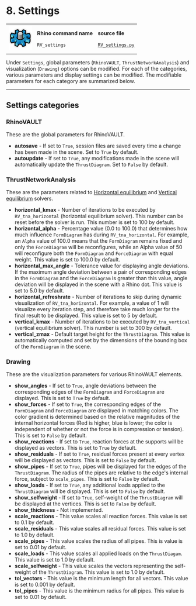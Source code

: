# 8. Settings

|                                                                                |                                                                           |                                                                                                                 |
| ------------------------------------------------------------------------------ | ------------------------------------------------------------------------- | --------------------------------------------------------------------------------------------------------------- |
| <img src="../.gitbook/assets/RV_settings (1).svg" alt="" data-size="original"> | <p><strong>Rhino command name</strong></p><p><code>RV_settings</code></p> | <p><strong>source file</strong></p><p><a href="../../plugin/RV_settings.py"><code>RV_settings.py</code></a></p> |

Under `Settings`, global parameters (`RhinoVAULT`, `ThrustNetworkAnalysis`) and visualization (`Drawing`) options can be modified. For each of the categories, various parameters and display settings can be modified. The modifiable parameters for each category are summarized below.

***

## Settings categories

### RhinoVAULT

These are the global parameters for RhinoVAULT.

* **autosave** - If set to `True`, session files are saved every time a change has been made in the scene. Set to `True` by default.
* **autoupdate**  - If set to `True`, any modifications made in the scene will automatically update the `ThrustDiagram`. Set to `False` by default.

### ThrustNetworkAnalysis

These are the parameters related to [Horizontal equilibrium](horizontal-equilibrium.md) and [Vertical equilibrium](fitting.md) solvers.

* **horizontal\_kmax** - Number of iterations to be executed by `RV_tna_horizontal` (horizontal equilibrium solver). This number can be reset before the solver is run. This number is set to 100 by default.
* **horizontal\_alpha** - Percentage value (0.0 to 100.0) that determines how much influence `FormDiagram` has during `RV_tna_horizontal`. For example, an `Alpha` value of 100.0 means that the `FormDiagram` remains fixed and only the `ForceDiagram` will be reconfigures, while an Alpha value of 50 will reconfigure both the `FormDiagram` and `ForceDiagram` with equal weight. This value is set to 100.0 by default.
* **horizontal\_max\_angle** - Tolerance value for displaying angle deviations. If the maximum angle deviation between a pair of corresponding edges in the `FormDiagram` and the `ForceDiagram` is greater than this value, angle deviation will be displayed in the scene with a Rhino dot. This value is set to 5.0 by default.
* **horizontal\_refreshrate** - Number of iterations to skip during dynamic visualization of `RV_tna_horizontal`. For example, a value of 1 will visualize every iteration step, and therefore take much longer for the final result to be displayed. This value is set to 5 by default.
* **vertical\_kmax** - Number of iterations to be executed by `RV_tna_vertical` (vertical equilibrium solver).  This number is set to 300 by default.
* **vertical\_zmax** - Default target height for the `ThrustDiagram`. This value is automatically computed and set by the dimensions of the bounding box of the `FormDiagram` in the scene.

### Drawing

These are the visualization parameters for various RhinoVAULT elements.

* **show\_angles** - If set to `True`, angle deviations between the corresponding edges of the `FormDiagram` and `ForceDiagram` are displayed. This is set to `True` by default.
* **show\_forces** - If set to `True`, the corresponding edges of the `FormDiagram` and `ForceDiagram` are displayed in matching colors. The color gradient is determined based on the relative magnitudes of the internal horizontal forces (Red is higher, blue is lower; the color is independent of whether or not the force is in compression or tension). This is set to `False` by default.
* **show\_reactions** - If set to `True`,  reaction forces at the supports will be displayed as vectors. This is set to `True` by default.
* **show\_residuals** - If set to `True`,  residual forces present at every vertex will be displayed as vectors. This is set to `False` by default.
* **show\_pipes** - If set to `True`,  pipes will be displayed for the edges of the `ThrustDiagram`. The radius of the pipes are relative to the edge's internal force, subject to `scale_pipes`. This is set to `False` by default.
* **show\_loads** - If set to `True`,  any additional loads applied to the `ThrustDiagram` will be displayed. This is set to `False` by default.
* **show\_selfweight** - If set to `True`,  self-weight of the `ThrustDiagram` will be displayed at the vertices. This is set to `False` by default.
* **show\_thickness** - Not implemented.
* **scale\_reactions** - This value scales all reaction forces. This value is set to 0.1 by default.
* **scale\_residuals** - This value scales all residual forces. This value is set to 1.0 by default.
* **scale\_pipes** - This value scales the radius of all pipes. This is value is set to 0.01 by default.
* **scale\_loads** - This value scales all applied loads on the `ThrustDiagam`. This value is set to 1.0 by default.
* **scale\_selfweight** - This value scales the vectors representing the self-weight of the `ThrustDiagram`. This value is set to 1.0 by default.
* **tol\_vectors** - This value is the minimum length for all vectors. This value is set to 0.001 by default.
* **tol\_pipes** - This value is the minimum radius for all pipes. This value is set to 0.01 by default.
